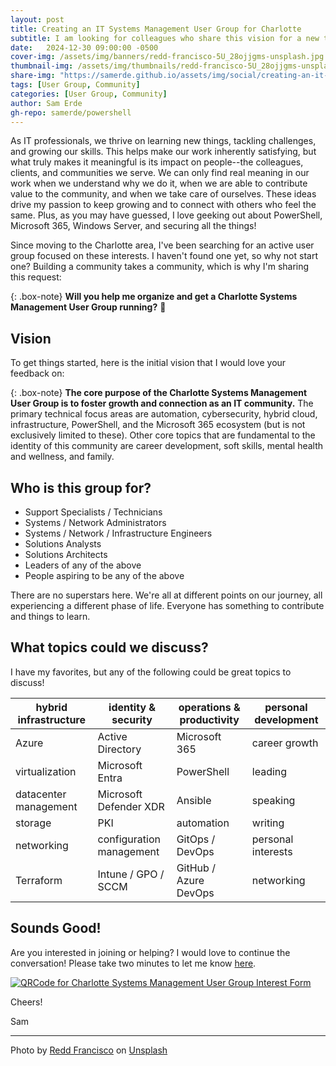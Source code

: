 ```yaml
---
layout: post
title: Creating an IT Systems Management User Group for Charlotte
subtitle: I am looking for colleagues who share this vision for a new tech community in CLT that focuses on cybersecurity, Microsoft 365, on-premises and cloud infrastructure, PowerShell, and personal growth!
date:   2024-12-30 09:00:00 -0500
cover-img: /assets/img/banners/redd-francisco-5U_28ojjgms-unsplash.jpg
thumbnail-img: /assets/img/thumbnails/redd-francisco-5U_28ojjgms-unsplash.jpg
share-img: "https://samerde.github.io/assets/img/social/creating-an-it-systems-management-user-group-for-charlotte.png"
tags: [User Group, Community]
categories: [User Group, Community]
author: Sam Erde
gh-repo: samerde/powershell
---
```


As IT professionals, we thrive on learning new things, tackling challenges, and growing our skills. This helps make our work inherently satisfying, but what truly makes it meaningful is its impact on people--the colleagues, clients, and communities we serve. We can only find real meaning in our work when we understand why we do it, when we are able to contribute value to the community, and when we take care of ourselves. These ideas drive my passion to keep growing and to connect with others who feel the same. Plus, as you may have guessed, I love geeking out about PowerShell, Microsoft 365, Windows Server, and securing all the things!

Since moving to the Charlotte area, I've been searching for an active user group focused on these interests. I haven't found one yet, so why not start one? Building a community takes a community, which is why I'm sharing this request:

{: .box-note}
**Will you help me organize and get a Charlotte Systems Management User Group running?** :pray:

## Vision

To get things started, here is the initial vision that I would love your feedback on:

{: .box-note}
**The core purpose of the Charlotte Systems Management User Group is to foster growth and connection as an IT community.** The primary technical focus areas are automation, cybersecurity, hybrid cloud, infrastructure, PowerShell, and the Microsoft 365 ecosystem (but is not exclusively limited to these). Other core topics that are fundamental to the identity of this community are career development, soft skills, mental health and wellness, and family.

## Who is this group for?

- Support Specialists / Technicians
- Systems / Network Administrators
- Systems / Network / Infrastructure Engineers
- Solutions Analysts
- Solutions Architects
- Leaders of any of the above
- People aspiring to be any of the above

There are no superstars here. We're all at different points on our journey, all experiencing a different phase of life. Everyone has something to contribute and things to learn.

## What topics could we discuss?

I have my favorites, but any of the following could be great topics to discuss!

| hybrid infrastructure | identity & security      | operations & productivity | personal development |
|-----------------------|--------------------------|---------------------------|----------------------|
| Azure                 | Active Directory         | Microsoft 365             | career growth        |
| virtualization        | Microsoft Entra          | PowerShell                | leading              |
| datacenter management | Microsoft Defender XDR   | Ansible                   | speaking             |
| storage               | PKI                      | automation                | writing              |
| networking            | configuration management | GitOps / DevOps           | personal interests   |
| Terraform             | Intune / GPO / SCCM      | GitHub / Azure DevOps     | networking           |

## Sounds Good!

Are you interested in joining or helping? I would love to continue the conversation! Please take two minutes to let me know [here](https://forms.office.com/r/zYrH0QFAbv).

[![QRCode for Charlotte Systems Management User Group Interest Form](https://samerde.github.io/assets/img/content/QRCode-for-Charlotte-Systems-Management-User-Group-Interest-Form.png)](https://forms.office.com/r/zYrH0QFAbv)

Cheers!

Sam

---

Photo by <a href="https://unsplash.com/@reddfrancisco?utm_content=creditCopyText&utm_medium=referral&utm_source=unsplash">Redd Francisco</a> on <a href="https://unsplash.com/photos/people-sitting-on-chair-5U_28ojjgms?utm_content=creditCopyText&utm_medium=referral&utm_source=unsplash">Unsplash</a>
